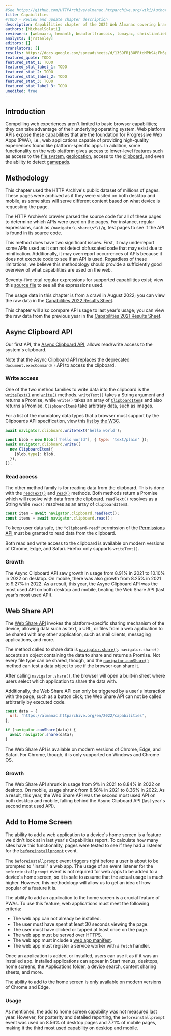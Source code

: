 ```yaml
---
#See https://github.com/HTTPArchive/almanac.httparchive.org/wiki/Authors'-Guide#metadata-to-add-at-the-top-of-your-chapters
title: Capabilities
#TODO - Review and update chapter description
description: Capabilities chapter of the 2022 Web Almanac covering brand-new, powerful web platform APIs that give web apps access to hardware interfaces, enhance web-based productivity apps, and more.
authors: [MichaelSolati]
reviewers: [webmaxru, hemanth, beaufortfrancois, tomayac, christianliebel]
analysts: [jrstanley]
editors: []
translators: []
results: https://docs.google.com/spreadsheets/d/13S9FRj8OPRtoMPb94jFh6pPNz3lNS9yztIaorZYe288/
featured_quote: TODO
featured_stat_1: TODO
featured_stat_label_1: TODO
featured_stat_2: TODO
featured_stat_label_2: TODO
featured_stat_3: TODO
featured_stat_label_3: TODO
unedited: true
---
```

<!-- markdownlint-disable MD024 -->
## Introduction

Compelling web experiences aren't limited to basic browser capabilities; they can take advantage of their underlying operating system. Web platform APIs expose these capabilities that are the foundation for Progressive Web Apps (PWA), i.e., web applications capable of providing high-quality experiences found like platform-specific apps. In addition, some functionality on the web platform gives access to lower-level features such as access to the [file system](https://developer.mozilla.org/en-US/docs/Web/API/File_System_Access_API), [geolocation](https://developer.mozilla.org/en-US/docs/Web/API/Geolocation_API), access to the [clipboard](https://developer.mozilla.org/en-US/docs/Web/API/Clipboard_API), and even the ability to detect [gamepads](https://developer.mozilla.org/en-US/docs/Web/API/Gamepad_API).

## Methodology

This chapter used the HTTP Archive's public dataset of millions of pages. These pages were archived as if they were visited on both desktop and mobile, as some sites will serve different content based on what device is requesting the page.

The HTTP Archive's crawler parsed the source code for all of these pages to determine which APIs were used on the pages. For instance, regular expressions, such as `/navigator\.share\s*\(/g`, test pages to see if the API is found in its source code.

This method does have two significant issues. First, it may underreport some APIs used as it can not detect obfuscated code that may exist due to minification. Additionally, it may overreport occurrences of APIs because it does not execute code to see if an API is used. Regardless of these limitations, we believe this methodology should provide a sufficiently good overview of what capabilities are used on the web.

Seventy-five total regular expressions for supported capabilities exist; view this [source file](https://github.com/HTTPArchive/custom-metrics/blob/5d2f74fbdc580e76da5d1dad738fca8381429b9a/dist/fugu-apis.js) to see all the expressions used.

The usage data in this chapter is from a crawl in August 2022; you can view the raw data in the [Capabilities 2022 Results Sheet](https://docs.google.com/spreadsheets/d/13S9FRj8OPRtoMPb94jFh6pPNz3lNS9yztIaorZYe288/edit?usp=sharing).

This chapter will also compare API usage to last year's usage; you can view the raw data from the previous year in the [Capabilities 2021 Results Sheet](https://docs.google.com/spreadsheets/d/1b4moteB9EiLYkH1Ln9qfi1tnU-E4N2UQ87uayWytDKw/edit#gid=2077755325).

## Async Clipboard API

Our first API, the [Async Clipboard API](https://developer.mozilla.org/en-US/docs/Web/API/Clipboard_API), allows read/write access to the system's clipboard.

Note that the Async Clipboard API replaces the deprecated `document.execCommand()` API to access the clipboard.

### Write access

One of the two method families to write data into the clipboard is the [`writeText()`](https://developer.mozilla.org/en-US/docs/Web/API/Clipboard/writeText) and [`write()`](https://developer.mozilla.org/en-US/docs/Web/API/Clipboard/write) methods. `writeText()` takes a String argument and returns a Promise, while `write()` takes an array of [`ClipboardItem`](https://developer.mozilla.org/en-US/docs/Web/API/ClipboardItem)s and also returns a Promise. `ClipboardItem`s take arbitrary data, such as images.

For a list of the mandatory data types that a browser must support by the Clipboards API specification, view this [list by the W3C](https://www.w3.org/TR/clipboard-apis/#mandatory-data-types-x).

```js
await navigator.clipboard.writeText('hello world');

const blob = new Blob(['hello world'], { type: 'text/plain' });
await navigator.clipboard.write([
  new ClipboardItem({
    [blob.type]: blob,
  }),
]);
```

### Read access

The other method family is for reading data from the clipboard. This is done with the [`readText()`](https://developer.mozilla.org/en-US/docs/Web/API/Clipboard/readText) and [`read()`](https://developer.mozilla.org/en-US/docs/Web/API/Clipboard/read) methods. Both methods return a Promise which will resolve with data from the clipboard. `readText()` resolves as a String while `read()` resolves as an array of `ClipboardItem`s.

```js
const item = await navigator.clipboard.readText();
const items = await navigator.clipboard.read();
```

To keep user data safe, the `"clipboard-read"` permission of the [Permissions API](https://developer.mozilla.org/en-US/docs/Web/API/Permissions_API) must be granted to read data from the clipboard.

Both read and write access to the clipboard is available on modern versions of Chrome, Edge, and Safari. Firefox only supports `writeText()`.

### Growth

The Async Clipboard API saw growth in usage from 8.91% in 2021 to 10.10% in 2022 on desktop. On mobile, there was also growth from 8.25% in 2021 to 9.27% in 2022. As a result, this year, the Async Clipboard API was the most used API on both desktop and mobile, beating the Web Share API (last year's most used API).

## Web Share API

The [Web Share API](https://developer.mozilla.org/en-US/docs/Web/API/Web_Share_API) invokes the platform-specific sharing mechanism of the device, allowing data such as text, a URL, or files from a web application to be shared with any other application, such as mail clients, messaging applications, and more.

The method called to share data is [`navigator.share()`](https://developer.mozilla.org/en-US/docs/Web/API/Navigator/share). `navigator.share()` accepts an object containing the data to share and returns a Promise. Not every file type can be shared, though, and the [`navigator.canShare()`](https://developer.mozilla.org/en-US/docs/Web/API/Navigator/canShare) method can test a data object to see if the browser can share it.

After calling `navigator.share()`, the browser will open a built-in sheet where users select which application to share the data with.

Additionally, the Web Share API can only be triggered by a user's interaction with the page, such as a button click; the Web Share API can not be called arbitrarily by executed code.

```js
const data = {
  url: 'https://almanac.httparchive.org/en/2022/capabilities',
};

if (navigator.canShare(data)) {
  await navigator.share(data);
}
```

The Web Share API is available on modern versions of Chrome, Edge, and Safari. For Chrome, though, it is only supported on Windows and Chrome OS.

### Growth

The Web Share API shrunk in usage from 9% in 2021 to 8.84% in 2022 on desktop. On mobile, usage shrunk from 8.58% in 2021 to 8.36% in 2022. As a result, this year, the Web Share API was the second most used API on both desktop and mobile, falling behind the Async Clipboard API (last year's second most used API).

## Add to Home Screen

The ability to add a web application to a device's home screen is a feature we didn't look at in last year's Capabilities report. To calculate how many sites have this functionality, pages were tested to see if they had a listener for the [`beforeinstallprompt`](https://developer.mozilla.org/en-US/docs/Web/API/Window/beforeinstallprompt_event) event.

The `beforeinstallprompt` event triggers right before a user is about to be prompted to "install" a web app. The usage of an event listener for the `beforeinstallprompt` event is not required for web apps to be added to a device's home screen, so it is safe to assume that the actual usage is much higher. However, this methodology will allow us to get an idea of how popular of a feature it is.

The ability to add an application to the home screen is a crucial feature of PWAs. To use this feature, web applications must meet the following criteria:

- The web app can not already be installed.
- The user must have spent at least 30 seconds viewing the page.
- The user must have clicked or tapped at least once on the page.
- The web app must be served over HTTPS.
- The web app must include a [web app manifest](https://developer.mozilla.org/en-US/docs/Web/Manifest).
- The web app must register a service worker with a `fetch` handler.

Once an application is added, or installed, users can use it as if it was an installed app. Installed applications can appear in Start menus, desktops, home screens, the Applications folder, a device search, content sharing sheets, and more.

The ability to add to the home screen is only available on modern versions of Chrome and Edge.

### Usage

As mentioned, the add to home screen capability was not measured last year. However, for posterity and detailed reporting, the `beforeinstallprompt` event was used on 8.56% of desktop pages and 7.71% of mobile pages, making it the third most used capability on desktop and mobile.
